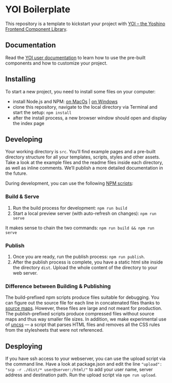 # YOI Boilerplate

This repository is a template to kickstart your project with [YOI – the Yoshino Frontend Component Library](https://github.com/yoshino-digital/yoi).

## Documentation

Read the [YOI user documentation](https://yoshino-digital.github.io/yoi/) to learn how to use the pre-built components and how to customize your project.

## Installing

To start a new project, you need to install some files on your computer:

- install Node.js and NPM: [on MacOs](https://treehouse.github.io/installation-guides/mac/node-mac.html) | [on Windows](https://treehouse.github.io/installation-guides/windows/node-windows.html)
- clone this repository, navigate to the local directory via Terminal and start the setup: `npm install`
- after the install process, a new browser window should open and display the index page

## Developing

Your working directory is `src`. You’ll find example pages and a pre-built directory structure for all your templates, scripts, styles and other assets. Take a look at the example files and the readme files inside each directory, as well as inline comments. We’ll publish a more detailed documentation in the future.

During development, you can use the following [NPM scripts](https://docs.npmjs.com/misc/scripts):

### Build & Serve

1. Run the build process for development: `npm run build`
2. Start a local preview server (with auto-refresh on changes): `npm run serve`

It makes sense to chain the two commands: `npm run build && npm run serve`

### Publish

1. Once you are ready, run the publish process: `npm run publish`.
2. After the publish process is complete, you have a static html site inside the directory `dist`. Upload the whole content of the directory to your web server.

### Difference between Building & Publishing

The build-prefixed npm scripts produce files suitable for debugging. You can figure out the source file for each line in concatenated files thanks to [source maps](http://blog.teamtreehouse.com/introduction-source-maps). However, these files are large and not meant for production.
The publish-prefixed scripts produce compressed files without source maps and thus way smaller file sizes. In addition, we make experimental use of [uncss](https://www.npmjs.com/package/uncss) &mdash; a script that parses HTML files and removes all the CSS rules from the stylesheets that were not referenced.

## Desploying

If you have ssh access to your webserver, you can use the upload script via the command line. Have a look at package.json and edit the line `"upload": "scp -r ./dist/* user@server:/html/"` to add your user name, server address and destination path. Run the upload script via `npm run upload`.
